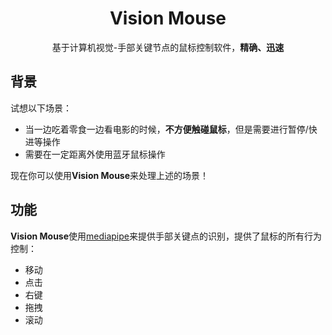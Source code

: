 <div  align="center">
<h1>Vision Mouse</h1>
<p>基于计算机视觉-手部关键节点的鼠标控制软件，<b>精确、迅速</b></p>
</div>

## 背景

试想以下场景：

- 当一边吃着零食一边看电影的时候，**不方便触碰鼠标**，但是需要进行暂停/快进等操作
- 需要在一定距离外使用蓝牙鼠标操作

现在你可以使用**Vision Mouse**来处理上述的场景！

## 功能

**Vision Mouse**使用[mediapipe](https://developers.google.com/mediapipe/solutions/vision)来提供手部关键点的识别，提供了鼠标的所有行为控制：

- 移动
- 点击
- 右键
- 拖拽
- 滚动
